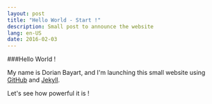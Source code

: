 ```yaml
---
layout: post
title: "Hello World - Start !"
description: Small post to announce the website
lang: en-US
date: 2016-02-03
---
```


###Hello World !

My name is Dorian Bayart, and I'm launching this small website using [GitHub](https://github.com/) and [Jekyll](http://jekyllrb.com).

Let's see how powerful it is ! <i class="fa fa-thumbs-o-up fa-fw"></i>
